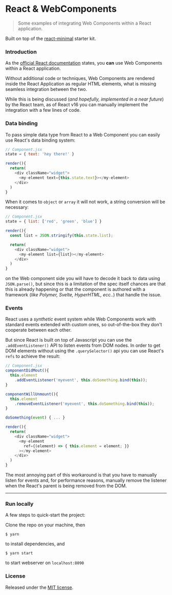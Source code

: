 # React & WebComponents
> Some examples of integrating Web Components within a React application.

Built on top of the [react-minimal](https://github.com/moebiusmania/react-minimal) starter kit.

### Introduction
As the [official React documentation](https://reactjs.org/docs/web-components.html#using-web-components-in-react) states, you **can** use Web Components within a React application. 

Without additional code or techniques, Web Components are rendered inside the React Application as regular HTML elements, what is missing seamless integration between the two.

While this is being discussed (*and hopefully, implemented in a near future*) by the React team, as of React v16 you can manually implement the integration with a few lines of code.

### Data binding
To pass simple data type from React to a Web Component you can easily use React's data binding system:

```javascript
// Component.jsx
state = { text: 'hey there!' }

render(){
  return(
    <div className="widget">
      <my-element text={this.state.text}></my-element>
    </div>
  )
}
```

When it comes to `object` or `array` it will not work, a string conversion will be necessary: 

```javascript
// Component.jsx
state = { list: ['red', 'green', 'blue'] }

render(){
  const list = JSON.stringify(this.state.list);

  return(
    <div className="widget">
      <my-element list={list}></my-element>
    </div>
  )
}
```

on the Web component side you will have to decode it back to data using `JSON.parse()`, but since this is a limitation of the spec itself chances are that this is already happening or that the component is authored with a framework (*like Polymer, Svelte, HyperHTML, ecc..*) that handle the issue.

### Events
React uses a *synthetic* event system while Web Components work with standard events extended with custom ones, so out-of-the-box they don't cooperate between each other.

But since React is built on top of Javascript you can use the `.addEventListener()` API to listen events from DOM nodes. In order to get DOM elements without using the `.querySelector()` api you can use React's `refs` to achieve the result:

```javascript
// Component.jsx
componentDidMout(){
  this.element
    .addEventListener('myevent', this.doSomething.bind(this));
}

componentWillUnmount(){
  this.element
    .removeEventListener('myevent', this.doSomething.bind(this));
}

doSomething(event) { ... }

render(){
  return(
    <div className="widget">
      <my-element
        ref={(element) => { this.element = element; }} 
      ></my-element>
    </div>
  )
}
```

The most annoying part of this workaround is that you have to manually listen for events and, for performance reasons, manually remove the listener when the React's parent is being removed from the DOM.

---

### Run locally
A few steps to quick-start the project:

Clone the repo on your machine, then

```
$ yarn
```
to install dependencies, and

```
$ yarn start
``` 
to start webserver on `localhost:8090`

### License
Released under the [MIT license](LICENSE).